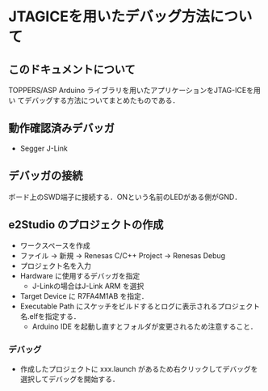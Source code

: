 # JTAGICEを用いたデバッグ方法について

## このドキュメントについて
TOPPERS/ASP Arduino ライブラリを用いたアプリケーションをJTAG-ICEを用い
てデバッグする方法についてまとめたものである．

## 動作確認済みデバッガ
- Segger J-Link

## デバッガの接続
ボード上のSWD端子に接続する．ONという名前のLEDがある側がGND．

## e2Studio のプロジェクトの作成

- ワークスペースを作成
- ファイル -> 新規 -> Renesas C/C++ Project -> Renesas Debug 
- プロジェクト名を入力
- Hardware に使用するデバッガを指定
    - J-Linkの場合はJ-Link ARM を選択
- Target Device に R7FA4M1AB を指定．
- Executable Path にスケッチをビルドするとログに表示されるプロジェクト名.elfを指定する．
    - Arduino IDE を起動し直すとフォルダが変更されるため注意すること．

### デバッグ
- 作成したプロジェクトに xxx.launch があるため右クリックしてデバッグを選択してデバッグを開始する．
